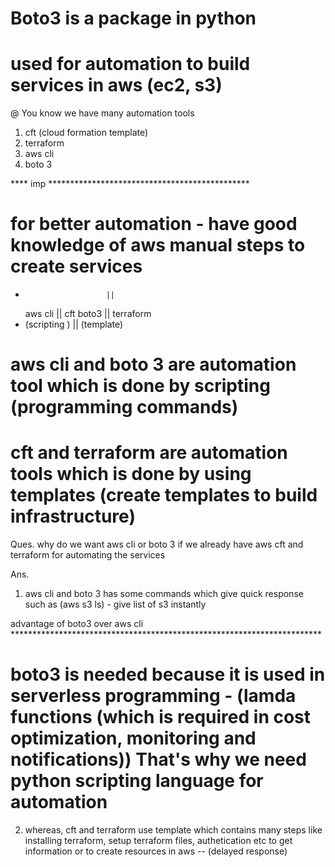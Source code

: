 # Boto3 is a package in python 
# used for automation to build services in aws (ec2, s3)


@ You know we have many automation tools
1. cft (cloud formation template)
2. terraform 
3. aws cli
4. boto 3 

**** imp **********************************************
# for better automation - have good knowledge of aws manual steps to create services
*                       ||
    aws cli             ||                  cft 
    boto3               ||                  terraform
*  (scripting )         ||               (template)        

# aws cli and boto 3 are automation tool which is done by scripting (programming commands)

# cft and terraform are automation tools which is done by using templates (create templates to build infrastructure)

Ques. why do we want aws cli or boto 3 if we already have aws cft and terraform for automating the services 

Ans.  
1. aws cli and boto 3 has some commands which give quick response such as  (aws s3 ls) - give list of s3 instantly

advantage of boto3 over aws cli ***********************************************************************
# boto3 is needed because it is used in serverless programming - (lamda functions (which is required in cost optimization, monitoring and notifications))  That's why we need python scripting language for automation

2. whereas, cft and terraform use template which contains many steps like installing terraform, setup terraform files, authetication etc to get information or to create resources in aws -- (delayed response)


